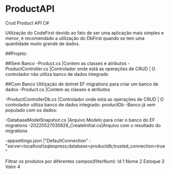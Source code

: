 # ProductAPI
Crud Product API C#


Utilização do CodeFirst devido ao fato de ser uma aplicação mais simples e menor, é recomendado a utilização do DbFirst quando se tem uma quantidade muito grande de dados.


##Projeto:

##Sem Banco
-Product.cs                     |Contem as classes e atributos
-ProductController.cs           |Controlador onde está as operações de CRUD | O controlador não utiliza banco de dados integrado


##Com Banco
Utilização de dotnet EF migrations para criar um banco de dados
-Product.cs                     |Contem as classes e atributos

-ProductControllerDb.cs         |Controlador onde está as operações de CRUD | O controlador utiliza banco de dados integrado: productDb
-Banco já vem populado com os dados:

-DatabaseModelSnapshot.cs       |Arquivo Modelo para criar o banco do EF migrations
-20220527035828_CreateInitial.cs|Arquivo com o resultado do migrations

-appsettings.json               |"DefaultConnection" : "server=localhost\\sqlexpress;database=productdb;trusted_connection=true"

Filtrar os produtos por diferentes campos(filterNum):
Id      1
Nome    2
Estoque 3
Valor   4

